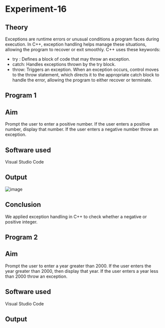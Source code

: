 # Experiment-16
## Theory
Exceptions are runtime errors or unusual conditions a program faces during execution. In C++, exception handling helps manage these situations, allowing the program to recover or exit smoothly.
C++ uses these keywords:
- try : Defines a block of code that may throw an exception.
- catch: Handles exceptions thrown by the try block.
- throw: Triggers an exception.
When an exception occurs, control moves to the throw statement, which directs it to the appropriate catch block to handle the error, allowing the program to either recover or terminate.
## Program 1
## Aim
Prompt the user to enter a positive number. If the user enters a positive number, display that number. If the user enters a negative number throw an exception.

## Software used
Visual Studio Code

## Output
![image](https://github.com/user-attachments/assets/20d5cfac-9770-4ab5-b198-09009f7d884f)

## Conclusion
We applied exception handling in C++ to check whether a negative or positive integer.

## Program 2
## Aim
Prompt the user to enter a year greater than 2000. If the user enters the year greater than 2000, then display that year. If the user enters a year less than 2000 throw an exception.

## Software used
Visual Studio Code

## Output
